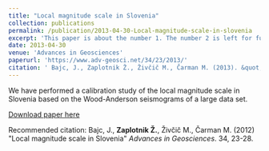 ```yaml
---
title: "Local magnitude scale in Slovenia"
collection: publications
permalink: /publication/2013-04-30-Local-magnitude-scale-in-slovenia
excerpt: 'This paper is about the number 1. The number 2 is left for future work.'
date: 2013-04-30
venue: 'Advances in Geosciences'
paperurl: 'https://www.adv-geosci.net/34/23/2013/'
citation: ' Bajc, J., Zaplotnik Ž., Živčič M., Čarman M. (2013). &quot;Local magnitude scale in Slovenia.&quot; <i>Advances in Geosciences</i>. 1(1).'
---
```

We have performed a calibration study of the local magnitude scale in Slovenia based on the Wood-Anderson seismograms of a large data set.

[Download paper here](http://academicpages.github.io/files/paper1.pdf)

Recommended citation: Bajc, J., __Zaplotnik Ž.__, Živčič M., Čarman M. (2012) "Local magnitude scale in Slovenia" <i>Advances in Geosciences</i>. 34, 23-28.
